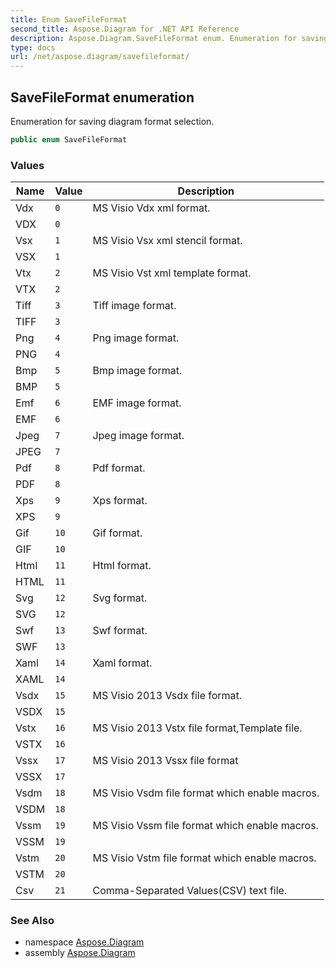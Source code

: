 ```yaml
---
title: Enum SaveFileFormat
second_title: Aspose.Diagram for .NET API Reference
description: Aspose.Diagram.SaveFileFormat enum. Enumeration for saving diagram format selection
type: docs
url: /net/aspose.diagram/savefileformat/
---
```

## SaveFileFormat enumeration

Enumeration for saving diagram format selection.

```csharp
public enum SaveFileFormat
```

### Values

| Name | Value | Description |
| --- | --- | --- |
| Vdx | `0` | MS Visio Vdx xml format. |
| VDX | `0` |  |
| Vsx | `1` | MS Visio Vsx xml stencil format. |
| VSX | `1` |  |
| Vtx | `2` | MS Visio Vst xml template format. |
| VTX | `2` |  |
| Tiff | `3` | Tiff image format. |
| TIFF | `3` |  |
| Png | `4` | Png image format. |
| PNG | `4` |  |
| Bmp | `5` | Bmp image format. |
| BMP | `5` |  |
| Emf | `6` | EMF image format. |
| EMF | `6` |  |
| Jpeg | `7` | Jpeg image format. |
| JPEG | `7` |  |
| Pdf | `8` | Pdf format. |
| PDF | `8` |  |
| Xps | `9` | Xps format. |
| XPS | `9` |  |
| Gif | `10` | Gif format. |
| GIF | `10` |  |
| Html | `11` | Html format. |
| HTML | `11` |  |
| Svg | `12` | Svg format. |
| SVG | `12` |  |
| Swf | `13` | Swf format. |
| SWF | `13` |  |
| Xaml | `14` | Xaml format. |
| XAML | `14` |  |
| Vsdx | `15` | MS Visio 2013 Vsdx file format. |
| VSDX | `15` |  |
| Vstx | `16` | MS Visio 2013 Vstx file format,Template file. |
| VSTX | `16` |  |
| Vssx | `17` | MS Visio 2013 Vssx file format |
| VSSX | `17` |  |
| Vsdm | `18` | MS Visio Vsdm file format which enable macros. |
| VSDM | `18` |  |
| Vssm | `19` | MS Visio Vssm file format which enable macros. |
| VSSM | `19` |  |
| Vstm | `20` | MS Visio Vstm file format which enable macros. |
| VSTM | `20` |  |
| Csv | `21` | Comma-Separated Values(CSV) text file. |

### See Also

* namespace [Aspose.Diagram](../../aspose.diagram/)
* assembly [Aspose.Diagram](../../)


